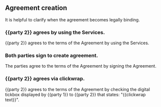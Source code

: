 ## Agreement creation

It is helpful to clarify when the agreement becomes legally binding.

### {{party 2}} agrees by using the Services.

{{party 2}} agrees to the terms of the Agreement by using the Services.

### Both parties sign to create agreement.

The parties agree to the terms of the Agreement by signing the Agreement.

### {{party 2}} agrees via clickwrap.

{{party 2}} agrees to the terms of the Agreement by checking the digital tickbox displayed by {{party 1}} to {{party 2}} that states: "{{clickwrap text}}".

